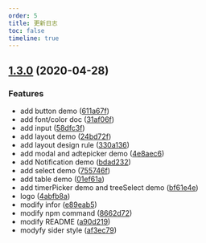 ```yaml
---
order: 5
title: 更新日志
toc: false
timeline: true
---
```


## [1.3.0](http://gitlab.prod.dtstack.cn:10022/dt-insight-front/infrastructure/ant-design-dtinsight-theme/compare/v1.2.0...v1.3.0) (2020-04-28)

### Features

* add button demo ([611a67f](http://gitlab.prod.dtstack.cn:10022/dt-insight-front/infrastructure/ant-design-dtinsight-theme/commit/611a67f79215428c14052bd3da61d9f7cd3a7364))
* add font/color doc ([31af06f](http://gitlab.prod.dtstack.cn:10022/dt-insight-front/infrastructure/ant-design-dtinsight-theme/commit/31af06fde0abb78cd0d03b9ad987d426ad652445))
* add input ([58dfc3f](http://gitlab.prod.dtstack.cn:10022/dt-insight-front/infrastructure/ant-design-dtinsight-theme/commit/58dfc3f465e0b6e123f5042848028d4e1d322219))
* add layout demo ([24bd72f](http://gitlab.prod.dtstack.cn:10022/dt-insight-front/infrastructure/ant-design-dtinsight-theme/commit/24bd72f94dd5acbc51831a30c042bc9d749c90c8))
* add layout design rule ([330a136](http://gitlab.prod.dtstack.cn:10022/dt-insight-front/infrastructure/ant-design-dtinsight-theme/commit/330a1367980f31246ee74bcbf35d898e953da7ff))
* add modal and adtepicker demo ([4e8aec6](http://gitlab.prod.dtstack.cn:10022/dt-insight-front/infrastructure/ant-design-dtinsight-theme/commit/4e8aec65b71edd4a6d40d1e5e3684c7284a724fe))
* add Notification demo ([bdad232](http://gitlab.prod.dtstack.cn:10022/dt-insight-front/infrastructure/ant-design-dtinsight-theme/commit/bdad23293fe8becbccb5091f00861ba806b9c792))
* add select demo ([755746f](http://gitlab.prod.dtstack.cn:10022/dt-insight-front/infrastructure/ant-design-dtinsight-theme/commit/755746f40757a33902fceec553ec6ade8e4c0902))
* add table demo ([01ef61a](http://gitlab.prod.dtstack.cn:10022/dt-insight-front/infrastructure/ant-design-dtinsight-theme/commit/01ef61a30c5211425da7aaa8acbc82c8e002cb30))
* add timerPicker demo and treeSelect demo ([bf61e4e](http://gitlab.prod.dtstack.cn:10022/dt-insight-front/infrastructure/ant-design-dtinsight-theme/commit/bf61e4e1c1d8f373eebafe8432eeeef1951e5275))
* logo ([4abfb8a](http://gitlab.prod.dtstack.cn:10022/dt-insight-front/infrastructure/ant-design-dtinsight-theme/commit/4abfb8a6c28bc9e68cd9d6cdc5edeb18e44a3e3f))
* modify infor ([e89eab5](http://gitlab.prod.dtstack.cn:10022/dt-insight-front/infrastructure/ant-design-dtinsight-theme/commit/e89eab5ca0b836b8ee1df0fd614888b6b8c387bc))
* modify npm command ([8662d72](http://gitlab.prod.dtstack.cn:10022/dt-insight-front/infrastructure/ant-design-dtinsight-theme/commit/8662d72a412a216c850d3a6d239afb25be0bdcb6))
* modify README ([a90d219](http://gitlab.prod.dtstack.cn:10022/dt-insight-front/infrastructure/ant-design-dtinsight-theme/commit/a90d219850ef68086cb9ef6f109014465f6103d6))
* modyfy sider style ([af3ec79](http://gitlab.prod.dtstack.cn:10022/dt-insight-front/infrastructure/ant-design-dtinsight-theme/commit/af3ec79914b84d99a143610ef4cf83d939ec3470))

